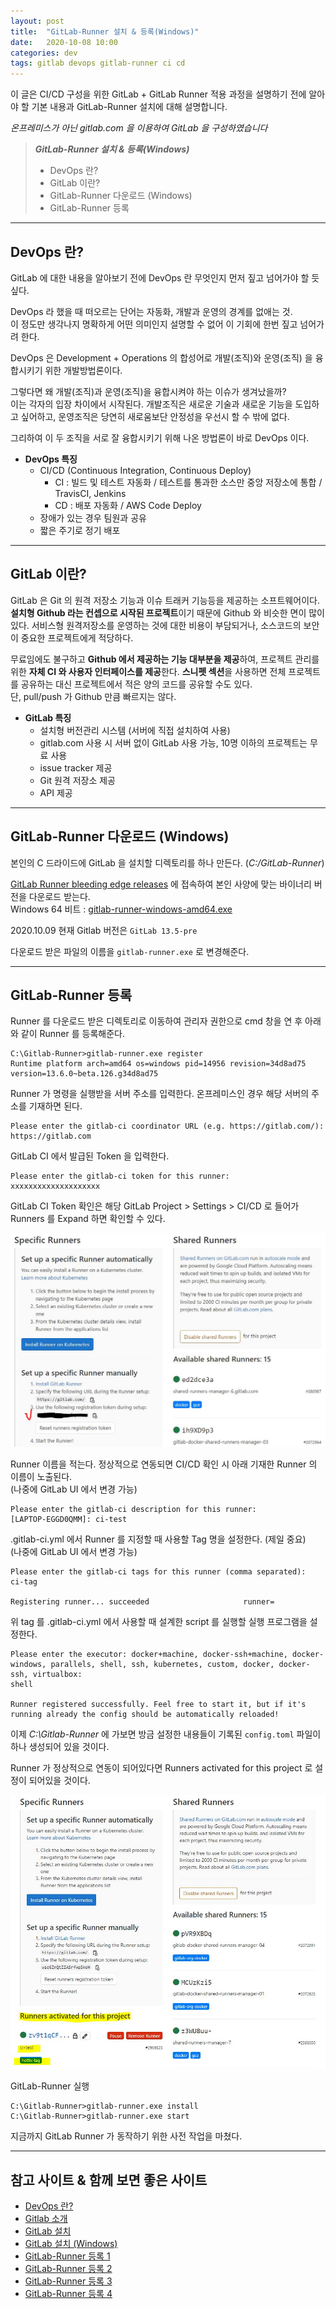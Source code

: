 ```yaml
---
layout: post
title:  "GitLab-Runner 설치 & 등록(Windows)"
date:   2020-10-08 10:00
categories: dev
tags: gitlab devops gitlab-runner ci cd  
---
```


이 글은 CI/CD 구성을 위한 GitLab + GitLab Runner 적용 과정을 설명하기 전에 알아야 할 기본 내용과 
GitLab-Runner 설치에 대해 설명합니다.

*온프레미스가 아닌 gitlab.com 을 이용하여 GitLab 을 구성하였습니다*

>***GitLab-Runner 설치 & 등록(Windows)***<br />
>- DevOps 란?
>- GitLab 이란?
>- GitLab-Runner 다운로드 (Windows)
>- GitLab-Runner 등록

---

## DevOps 란?

GitLab 에 대한 내용을 알아보기 전에 DevOps 란 무엇인지 먼저 짚고 넘어가야 할 듯 싶다.

DevOps 라 했을 때 떠오르는 단어는 자동화, 개발과 운영의 경계를 없애는 것.<br />
이 정도만 생각나지 명확하게 어떤 의미인지 설명할 수 없어 이 기회에 한번 짚고 넘어가려 한다.

DevOps 은 Development + Operations 의 합성어로 개발(조직)와 운영(조직) 을 융합시키기 위한 개발방법론이다.

그렇다면 왜 개발(조직)과 운영(조직)을 융합시켜야 하는 이슈가 생겨났을까?<br />
이는 각자의 입장 차이에서 시작된다.
개발조직은 새로운 기술과 새로운 기능을 도입하고 싶어하고, 운영조직은 당연히 새로움보단 안정성을 우선시 할 수 밖에 없다.

그리하여 이 두 조직을 서로 잘 융합시키기 위해 나온 방법론이 바로 DevOps 이다.

- **DevOps 특징**
    - CI/CD (Continuous Integration, Continuous Deploy)
        - CI : 빌드 및 테스트 자동화 / 테스트를 통과한 소스만 중앙 저장소에 통합 / TravisCI, Jenkins
        - CD : 배포 자동화 / AWS Code Deploy
    - 장애가 있는 경우 팀원과 공유
    - 짧은 주기로 정기 배포

---

## GitLab 이란?

GitLab 은 Git 의 원격 저장소 기능과 이슈 트래커 기능등을 제공하는 소프트웨어이다. 
**설치형 Github 라는 컨셉으로 시작된 프로젝트**이기 때문에 Github 와 비슷한 면이 많이 있다. 
서비스형 원격저장소를 운영하는 것에 대한 비용이 부담되거나, 소스코드의 보안이 중요한 프로젝트에게 적당하다. 

무료임에도 불구하고 **Github 에서 제공하는 기능 대부분을 제공**하여, 프로젝트 관리를 위한 **자체 CI 와 사용자 인터페이스를 제공**한다.
**스니펫 섹션**을 사용하면 전체 프로젝트를 공유하는 대신 프로젝트에서 적은 양의 코드를 공유할 수도 있다.<br />
단, pull/push 가 Github 만큼 빠르지는 않다.

- **GitLab 특징**<br />
    - 설치형 버전관리 시스템 (서버에 직접 설치하여 사용)
    - gitlab.com 사용 시 서버 없이 GitLab 사용 가능, 10명 이하의 프로젝트는 무료 사용
    - issue tracker 제공
    - Git 원격 저장소 제공
    - API 제공

---

## GitLab-Runner 다운로드 (Windows)

본인의 C 드라이드에 GitLab 을 설치할 디렉토리를 하나 만든다. (*C:/GitLab-Runner*)


[GitLab Runner bleeding edge releases](https://docs.gitlab.com/runner/install/bleeding-edge.html#download-any-other-tagged-release) 에 접속하여
본인 사양에 맞는 바이너리 버전을 다운로드 받는다.<br />
Windows 64 비트 : [gitlab-runner-windows-amd64.exe](https://s3.amazonaws.com/gitlab-runner-downloads/master/binaries/gitlab-runner-windows-amd64.exe)

2020.10.09 현재 Gitlab 버전은 `GitLab 13.5-pre`

다운로드 받은 파일의 이름을 `gitlab-runner.exe` 로 변경해준다.

---

## GitLab-Runner 등록

Runner 를 다운로드 받은 디렉토리로 이동하여 관리자 권한으로 cmd 창을 연 후 아래와 같이 Runner 를 등록해준다.

```shell
C:\Gitlab-Runner>gitlab-runner.exe register
Runtime platform arch=amd64 os=windows pid=14956 revision=34d8ad75 version=13.6.0~beta.126.g34d8ad75
```

Runner 가 명령을 실행받을 서버 주소를 입력한다. 
온프레미스인 경우 해당 서버의 주소를 기재하면 된다.

```shell
Please enter the gitlab-ci coordinator URL (e.g. https://gitlab.com/):
https://gitlab.com
```

GitLab CI 에서 발급된 Token 을 입력한다.

```shell
Please enter the gitlab-ci token for this runner:
xxxxxxxxxxxxxxxxxxxx
```

GitLab CI Token 확인은 해당 GitLab Project > Settings > CI/CD 로 들어가 Runners 를 Expand 하면 확인할 수 있다.

![Get GitLab CI Token](/assets/img/dev/2020/1009/token.jpg)

Runner 이름을 적는다. 
정상적으로 연동되면 CI/CD 확인 시 아래 기재한 Runner 의 이름이 노출된다.<br />
(나중에 GitLab UI 에서 변경 가능)

```shell
Please enter the gitlab-ci description for this runner:
[LAPTOP-EGGD0QMM]: ci-test
```

.gitlab-ci.yml 에서 Runner 를 지정할 때 사용할 Tag 명을 설정한다. (제일 중요)<br />
(나중에 GitLab UI 에서 변경 가능)

```shell
Please enter the gitlab-ci tags for this runner (comma separated):
ci-tag

Registering runner... succeeded                     runner=
```

위 tag 를 .gitlab-ci.yml 에서 사용할 때 설계한 script 를 실행할 실행 프로그램을 설정한다. 

```shell
Please enter the executor: docker+machine, docker-ssh+machine, docker-windows, parallels, shell, ssh, kubernetes, custom, docker, docker-ssh, virtualbox:
shell

Runner registered successfully. Feel free to start it, but if it's running already the config should be automatically reloaded!
```

이제 *C:\Gitlab-Runner* 에 가보면 방금 설정한 내용들이 기록된 `config.toml` 파일이 하나 생성되어 있을 것이다.

Runner 가 정상적으로 연동이 되어있다면 Runners activated for this project 로 설정이 되어있을 것이다.
 
![연동된 Runner 확인](/assets/img/dev/2020/1009/runner.jpg)

GitLab-Runner 실행

```shell
C:\Gitlab-Runner>gitlab-runner.exe install
C:\Gitlab-Runner>gitlab-runner.exe start
```

지금까지 GitLab Runner 가 동작하기 위한 사전 작업을 마쳤다.  

---

## 참고 사이트 & 함께 보면 좋은 사이트
* [DevOps 란?](https://medium.com/@simsimjae/devops%EB%9E%80-%EB%AC%B4%EC%97%87%EC%9D%B8%EA%B0%80-c50f4d86666b)
* [Gitlab 소개](https://www.opentutorials.org/course/785/4933)
* [GitLab 설치](https://www.tutorialspoint.com/gitlab/gitlab_installation.htm)
* [GitLab 설치 (Windows)](https://docs.gitlab.com/runner/install/windows.html)
* [GitLab-Runner 등록 1](https://forgiveall.tistory.com/553)
* [GitLab-Runner 등록 2](https://docs.gitlab.com/runner/register/index.html)
* [GitLab-Runner 등록 3](https://microcode.tistory.com/4?category=779702)
* [GitLab-Runner 등록 4](https://www.popit.kr/gitlab-runner-windows-spring-%EC%97%B0%EB%8F%99/)
